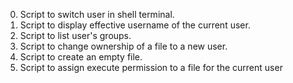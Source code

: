 0. Script to switch user in shell terminal.
1. Script to display effective username of the current user.
2. Script to list user's groups.
3. Script to change ownership of a file to a new user.
4. Script to create an empty file.
5. Script to assign execute permission to a file for the current user 
